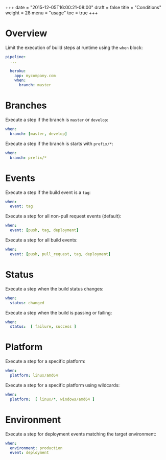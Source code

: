 +++
date = "2015-12-05T16:00:21-08:00"
draft = false
title = "Conditions"
weight = 28
menu = "usage"
toc = true
+++

# Overview

Limit the execution of build steps at runtime using the `when` block:

```yaml
pipeline:
  ...

  heroku:
    app: mycompany.com
    when:
      branch: master
```

# Branches

Execute a step if the branch is `master` or `develop`:

```yaml
when:
  branch: [master, develop]
```

Execute a step if the branch is starts with `prefix/*`:

```yaml
when:
  branch: prefix/*
```

# Events

Execute a step if the build event is a `tag`:

```yaml
when:
  event: tag
```

Execute a step for all non-pull request events (default):

```yaml
when:
  event: [push, tag, deployment]
```

Execute a step for all build events:

```yaml
when:
  event: [push, pull_request, tag, deployment]
```

# Status

Execute a step when the build status changes:

```yaml
when:
  status: changed
```

Execute a step when the build is passing or failing:

```yaml
when:
  status:  [ failure, success ]
```

# Platform

Execute a step for a specific platform:

```yaml
when:
  platform: linux/amd64
```

Execute a step for a specific platform using wildcards:

```yaml
when:
  platform:  [ linux/*, windows/amd64 ]
```

# Environment

Execute a step for deployment events matching the target environment:

```yaml
when:
  environment: production
  event: deployment
```

